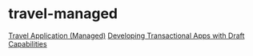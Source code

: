 # travel-managed
[Travel Application (Managed)](https://help.sap.com/docs/abap-cloud/abap-rap/developing-read-only-list-reporting-apps?version=sap_btp)
[Developing Transactional Apps with Draft Capabilities](https://help.sap.com/docs/abap-cloud/abap-rap/developing-transactional-apps-with-draft-capabilities?version=sap_btp)
